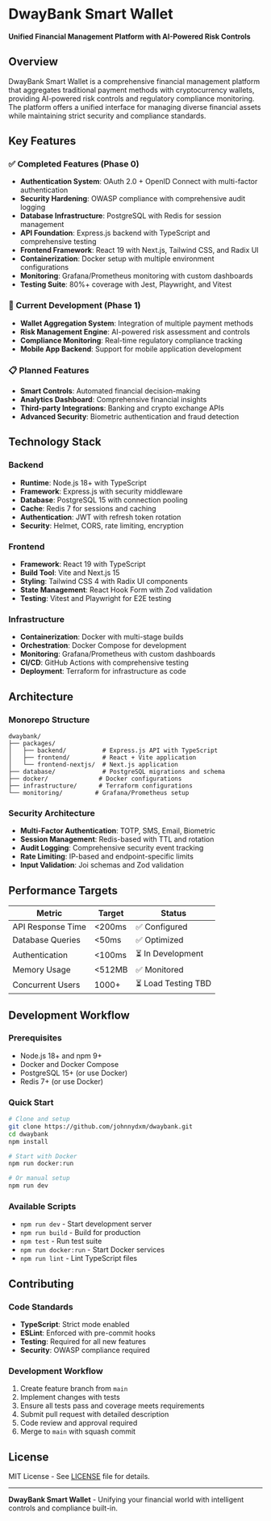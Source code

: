 # DwayBank Smart Wallet

**Unified Financial Management Platform with AI-Powered Risk Controls**

## Overview

DwayBank Smart Wallet is a comprehensive financial management platform that aggregates traditional payment methods with cryptocurrency wallets, providing AI-powered risk controls and regulatory compliance monitoring. The platform offers a unified interface for managing diverse financial assets while maintaining strict security and compliance standards.

## Key Features

### ✅ Completed Features (Phase 0)

- **Authentication System**: OAuth 2.0 + OpenID Connect with multi-factor authentication
- **Security Hardening**: OWASP compliance with comprehensive audit logging
- **Database Infrastructure**: PostgreSQL with Redis for session management
- **API Foundation**: Express.js backend with TypeScript and comprehensive testing
- **Frontend Framework**: React 19 with Next.js, Tailwind CSS, and Radix UI
- **Containerization**: Docker setup with multiple environment configurations
- **Monitoring**: Grafana/Prometheus monitoring with custom dashboards
- **Testing Suite**: 80%+ coverage with Jest, Playwright, and Vitest

### 🔄 Current Development (Phase 1)

- **Wallet Aggregation System**: Integration of multiple payment methods
- **Risk Management Engine**: AI-powered risk assessment and controls
- **Compliance Monitoring**: Real-time regulatory compliance tracking
- **Mobile App Backend**: Support for mobile application development

### 📋 Planned Features

- **Smart Controls**: Automated financial decision-making
- **Analytics Dashboard**: Comprehensive financial insights
- **Third-party Integrations**: Banking and crypto exchange APIs
- **Advanced Security**: Biometric authentication and fraud detection

## Technology Stack

### Backend
- **Runtime**: Node.js 18+ with TypeScript
- **Framework**: Express.js with security middleware
- **Database**: PostgreSQL 15 with connection pooling
- **Cache**: Redis 7 for sessions and caching
- **Authentication**: JWT with refresh token rotation
- **Security**: Helmet, CORS, rate limiting, encryption

### Frontend
- **Framework**: React 19 with TypeScript
- **Build Tool**: Vite and Next.js 15
- **Styling**: Tailwind CSS 4 with Radix UI components
- **State Management**: React Hook Form with Zod validation
- **Testing**: Vitest and Playwright for E2E testing

### Infrastructure
- **Containerization**: Docker with multi-stage builds
- **Orchestration**: Docker Compose for development
- **Monitoring**: Grafana/Prometheus with custom dashboards
- **CI/CD**: GitHub Actions with comprehensive testing
- **Deployment**: Terraform for infrastructure as code

## Architecture

### Monorepo Structure
```
dwaybank/
├── packages/
│   ├── backend/          # Express.js API with TypeScript
│   ├── frontend/         # React + Vite application
│   └── frontend-nextjs/  # Next.js application
├── database/             # PostgreSQL migrations and schema
├── docker/              # Docker configurations
├── infrastructure/      # Terraform configurations
└── monitoring/         # Grafana/Prometheus setup
```

### Security Architecture
- **Multi-Factor Authentication**: TOTP, SMS, Email, Biometric
- **Session Management**: Redis-based with TTL and rotation
- **Audit Logging**: Comprehensive security event tracking
- **Rate Limiting**: IP-based and endpoint-specific limits
- **Input Validation**: Joi schemas and Zod validation

## Performance Targets

| Metric | Target | Status |
|--------|--------|--------|
| API Response Time | <200ms | ✅ Configured |
| Database Queries | <50ms | ✅ Optimized |
| Authentication | <100ms | ⏳ In Development |
| Memory Usage | <512MB | ✅ Monitored |
| Concurrent Users | 1000+ | ⏳ Load Testing TBD |

## Development Workflow

### Prerequisites
- Node.js 18+ and npm 9+
- Docker and Docker Compose
- PostgreSQL 15+ (or use Docker)
- Redis 7+ (or use Docker)

### Quick Start
```bash
# Clone and setup
git clone https://github.com/johnnydxm/dwaybank.git
cd dwaybank
npm install

# Start with Docker
npm run docker:run

# Or manual setup
npm run dev
```

### Available Scripts
- `npm run dev` - Start development server
- `npm run build` - Build for production
- `npm test` - Run test suite
- `npm run docker:run` - Start Docker services
- `npm run lint` - Lint TypeScript files

## Contributing

### Code Standards
- **TypeScript**: Strict mode enabled
- **ESLint**: Enforced with pre-commit hooks
- **Testing**: Required for all new features
- **Security**: OWASP compliance required

### Development Workflow
1. Create feature branch from `main`
2. Implement changes with tests
3. Ensure all tests pass and coverage meets requirements
4. Submit pull request with detailed description
5. Code review and approval required
6. Merge to `main` with squash commit

## License

MIT License - See [LICENSE](../LICENSE) file for details.

---

**DwayBank Smart Wallet** - Unifying your financial world with intelligent controls and compliance built-in. 